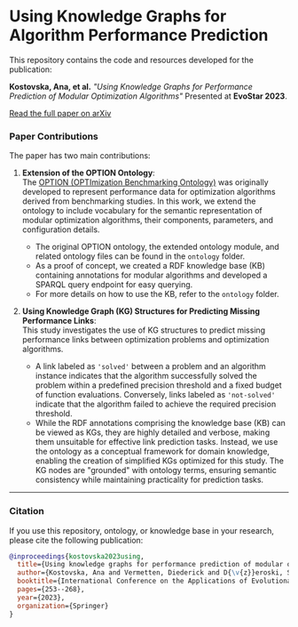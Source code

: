 # Using Knowledge Graphs for Algorithm Performance Prediction

This repository contains the code and resources developed for the publication:

**Kostovska, Ana, et al.** *"Using Knowledge Graphs for Performance Prediction of Modular Optimization Algorithms"* Presented at **EvoStar 2023**. 

[Read the full paper on arXiv](https://arxiv.org/pdf/2301.09876)



### Paper Contributions

The paper has two main contributions:

1. **Extension of the OPTION Ontology**:  
  The [OPTION (OPTImization Benchmarking Ontology)](https://doi.org/10.1109/TEVC.2022.3232844) was originally developed to represent performance data for optimization algorithms derived from benchmarking studies. In this work, we extend the ontology to include vocabulary for the semantic representation of modular optimization algorithms, their components, parameters, and configuration details.

   - The original OPTION ontology, the extended ontology module, and related ontology files can be found in the `ontology` folder.  
   - As a proof of concept, we created a RDF knowledge base (KB) containing annotations for modular algorithms and developed a SPARQL query endpoint for easy querying.  
   - For more details on how to use the KB, refer to the `ontology` folder.

2. **Using Knowledge Graph (KG) Structures for Predicting Missing Performance Links**:  
   This study investigates the use of KG structures to predict missing performance links between optimization problems and optimization algorithms.  
   - A link labeled as `'solved'` between a problem and an algorithm instance indicates that the algorithm successfully solved the problem within a predefined precision threshold and a fixed budget of function evaluations. Conversely, links labeled as `'not-solved'` indicate that the algorithm failed to achieve the required precision threshold.  
   - While the RDF annotations comprising the knowledge base (KB) can be viewed as KGs, they are highly detailed and verbose, making them unsuitable for effective link prediction tasks. Instead, we use the ontology as a conceptual framework for domain knowledge, enabling the creation of simplified KGs optimized for this study. The KG nodes are "grounded" with ontology terms, ensuring semantic consistency while maintaining practicality for prediction tasks.



---
### Citation

If you use this repository, ontology, or knowledge base in your research, please cite the following publication:

```bibtex
@inproceedings{kostovska2023using,
  title={Using knowledge graphs for performance prediction of modular optimization algorithms},
  author={Kostovska, Ana and Vermetten, Diederick and D{\v{z}}eroski, Sa{\v{s}}o and Panov, Pan{\v{c}}e and Eftimov, Tome and Doerr, Carola},
  booktitle={International Conference on the Applications of Evolutionary Computation (Part of EvoStar)},
  pages={253--268},
  year={2023},
  organization={Springer}
}
